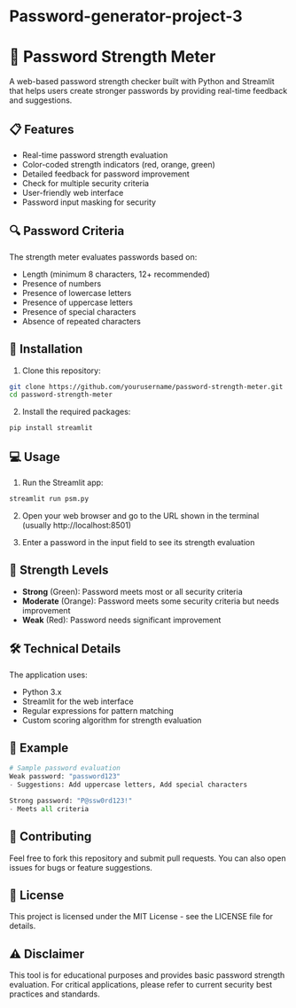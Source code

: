 # Password-generator-project-3
# 🔐 Password Strength Meter

A web-based password strength checker built with Python and Streamlit that helps users create stronger passwords by providing real-time feedback and suggestions.

## 📋 Features

- Real-time password strength evaluation
- Color-coded strength indicators (red, orange, green)
- Detailed feedback for password improvement
- Check for multiple security criteria
- User-friendly web interface
- Password input masking for security

## 🔍 Password Criteria

The strength meter evaluates passwords based on:
- Length (minimum 8 characters, 12+ recommended)
- Presence of numbers
- Presence of lowercase letters
- Presence of uppercase letters
- Presence of special characters
- Absence of repeated characters

## 🚀 Installation

1. Clone this repository:
```bash
git clone https://github.com/yourusername/password-strength-meter.git
cd password-strength-meter
```

2. Install the required packages:
```bash
pip install streamlit
```

## 💻 Usage

1. Run the Streamlit app:
```bash
streamlit run psm.py
```

2. Open your web browser and go to the URL shown in the terminal (usually http://localhost:8501)

3. Enter a password in the input field to see its strength evaluation

## 🎯 Strength Levels

- **Strong** (Green): Password meets most or all security criteria
- **Moderate** (Orange): Password meets some security criteria but needs improvement
- **Weak** (Red): Password needs significant improvement

## 🛠️ Technical Details

The application uses:
- Python 3.x
- Streamlit for the web interface
- Regular expressions for pattern matching
- Custom scoring algorithm for strength evaluation

## 📝 Example

```python
# Sample password evaluation
Weak password: "password123"
- Suggestions: Add uppercase letters, Add special characters

Strong password: "P@ssw0rd123!"
- Meets all criteria
```

## 👥 Contributing

Feel free to fork this repository and submit pull requests. You can also open issues for bugs or feature suggestions.

## 📄 License

This project is licensed under the MIT License - see the LICENSE file for details.

## ⚠️ Disclaimer

This tool is for educational purposes and provides basic password strength evaluation. For critical applications, please refer to current security best practices and standards.
